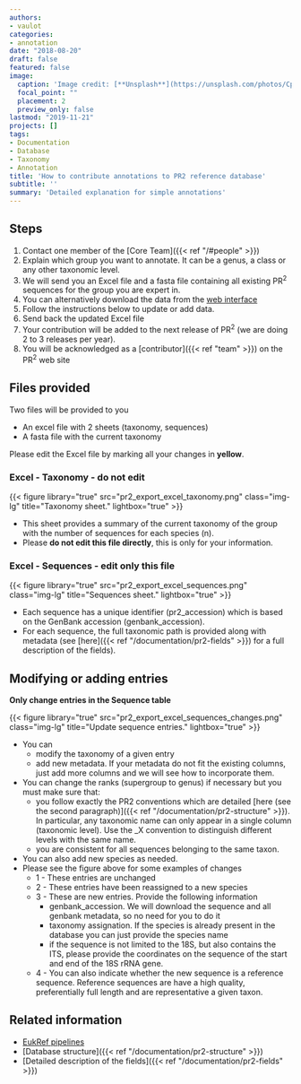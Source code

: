 ```yaml
---
authors:
- vaulot
categories:
- annotation
date: "2018-08-20"
draft: false
featured: false
image:
  caption: 'Image credit: [**Unsplash**](https://unsplash.com/photos/CpkOjOcXdUY)'
  focal_point: ""
  placement: 2
  preview_only: false
lastmod: "2019-11-21"
projects: []
tags:
- Documentation
- Database
- Taxonomy
- Annotation
title: 'How to contribute annotations to PR2 reference database'
subtitle: ''
summary: 'Detailed explanation for simple annotations'
---
```


## Steps

1. Contact one member of the [Core Team]({{< ref "/#people" >}})
2. Explain which group you want to annotate. It can be a genus, a class or any other taxonomic level.
3. We will send you an Excel file and a fasta file containing all existing  PR<sup>2</sup> sequences for the group you are expert in.
4. You can alternatively download the data from the [web interface](app.pr2-database.org)
5. Follow the instructions below  to update or add data.
6. Send back the updated Excel file
7. Your contribution will be added to the next release of PR<sup>2</sup> (we are doing 2 to 3 releases per year).
8. You will be acknowledged as a [contributor]({{< ref "team" >}}) on the PR<sup>2</sup> web site


## Files provided

Two files will be provided to you

* An excel file with 2 sheets (taxonomy, sequences)
* A fasta file with the current taxonomy

Please edit the Excel file by marking all your changes in **yellow**.

### Excel - Taxonomy - do not edit

{{< figure library="true" src="pr2_export_excel_taxonomy.png" class="img-lg" title="Taxonomy sheet." lightbox="true" >}}

* This sheet provides a summary of the current taxonomy of the group with the number of sequences for each species (n).
* Please **do not edit this file directly**, this is only for your information.

### Excel - Sequences - edit only this file

{{< figure library="true" src="pr2_export_excel_sequences.png" class="img-lg" title="Sequences sheet." lightbox="true" >}}

* Each sequence has a unique identifier (pr2_accession) which is based on the GenBank accession (genbank_accession).
* For each sequence, the full taxonomic path is provided along with metadata (see [here]({{< ref "/documentation/pr2-fields" >}}) for a full description of the fields).

## Modifying or adding entries


**Only change entries in the Sequence table**

{{< figure library="true" src="pr2_export_excel_sequences_changes.png" class="img-lg" title="Update sequence entries." lightbox="true" >}}

* You can 
  * modify the taxonomy of a given entry
  * add new metadata.  If your metadata do not fit the existing columns, just add more columns and we will see how to incorporate them.
* You can change the ranks (supergroup to genus) if necessary but you must make sure that:
  * you follow exactly the PR2 conventions which are detailed [here (see the second paragraph)]({{< ref "/documentation/pr2-structure" >}}). In particular, any taxonomic name can only appear in a single column (taxonomic level).  Use the \_X convention to distinguish different levels with the same name.
  * you are consistent for all sequences belonging to the same taxon.
* You can also add new species as needed.
* Please see the figure above for some examples of changes
    * 1 - These entries are unchanged
    * 2 - These entries have been reassigned to a new species
    * 3 - These are new entries. Provide the following information
      * genbank_accession. We will download the sequence and all genbank metadata, so no need for you to do it
      * taxonomy assignation.  If the species is already present in the database you can just provide the species name
      * if the sequence is not limited to the 18S, but also contains the ITS, please provide the coordinates on the sequence of the start and end of the 18S rRNA gene.
    * 4 - You can also indicate whether the new sequence is a reference sequence. Reference sequences are have a high quality, preferentially full length and are representative a given taxon.


## Related information
* [EukRef pipelines](http://eukref.org/pipeline/)
* [Database structure]({{< ref "/documentation/pr2-structure" >}})
* [Detailed description of the fields]({{< ref "/documentation/pr2-fields" >}})
